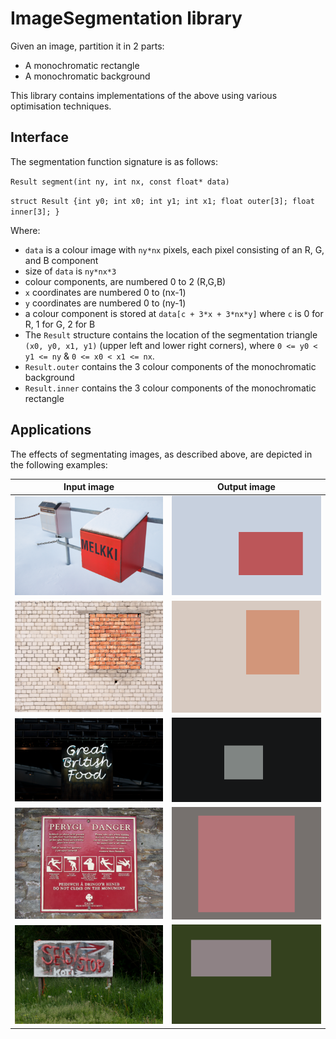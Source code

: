 # ImageSegmentation library
Given an image, partition it in 2 parts:
* A monochromatic rectangle
* A monochromatic background

This library contains implementations of the above using various optimisation techniques.

## Interface
The segmentation function signature is as follows:

`Result segment(int ny, int nx, const float* data)`

`struct Result {int y0; int x0; int y1; int x1; float outer[3]; float inner[3]; }`

Where:
* `data` is a colour image with `ny*nx` pixels, each pixel consisting of an R, G, and B component
* size of `data` is `ny*nx*3`
* colour components, are numbered 0 to 2 (R,G,B)
* `x` coordinates are numbered 0 to (nx-1)
* `y` coordinates are numbered 0 to (ny-1)
* a colour component is stored at `data[c + 3*x + 3*nx*y]` where `c` is 0 for R, 1 for G, 2 for B
* The `Result` structure contains the location of the segmentation triangle `(x0, y0, x1, y1)` (upper left and lower right corners), where `0 <= y0 < y1 <= ny` & `0 <= x0 < x1 <= nx`.
* `Result.outer` contains the 3 colour components of the monochromatic background
* `Result.inner` contains the 3 colour components of the monochromatic rectangle

## Applications
The effects of segmentating images, as described above, are depicted in the following examples:

Input image         |  Output image
:------------------:|:--------------------:
![](media/inA.png)  |  ![](media/outA.png)
![](media/inB.png)  |  ![](media/outB.png)
![](media/inC.png)  |  ![](media/outC.png)
![](media/inD.png)  |  ![](media/outD.png)
![](media/inE.png)  |  ![](media/outE.png)